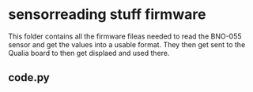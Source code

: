 # sensorreading stuff firmware

This folder contains all the firmware fileas needed to read the BNO-055 sensor and get the values into a usable format. They then get sent to the Qualia board to then get displaed and used there.

## code.py